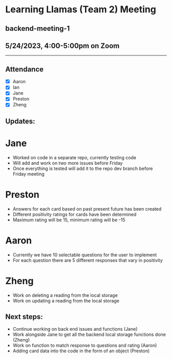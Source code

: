 # Learning Llamas (Team 2) Meeting
## backend-meeting-1
## 5/24/2023, 4:00-5:00pm on Zoom
---
## Attendance
- [x] Aaron
- [x] Ian
- [x] Jane
- [x] Preston
- [x] Zheng 

## Updates:
# Jane
* Worked on code in a separate repo, currently testing code
* Will add and work on two more issues before Friday
* Once everything is tested will add it to the repo dev branch before Friday meeting

# Preston
* Answers for each card based on past present future has been created
* Different positivity ratings for cards have been determined
* Maximum rating will be 15, minimum rating will be -15

# Aaron
* Currently we have 10 selectable questions for the user to implement
* For each question there are 5 different responses that vary in positivity

# Zheng
* Work on deleting a reading from the local storage
* Work on updating a reading from the local storage

## Next steps:
* Continue working on back end issues and functions (Jane)
* Work alongside Jane to get all the backend local storage functions done (Zheng)
* Work on function to match response to questions and rating (Aaron)
* Adding card data into the code in the form of an object (Preston)
